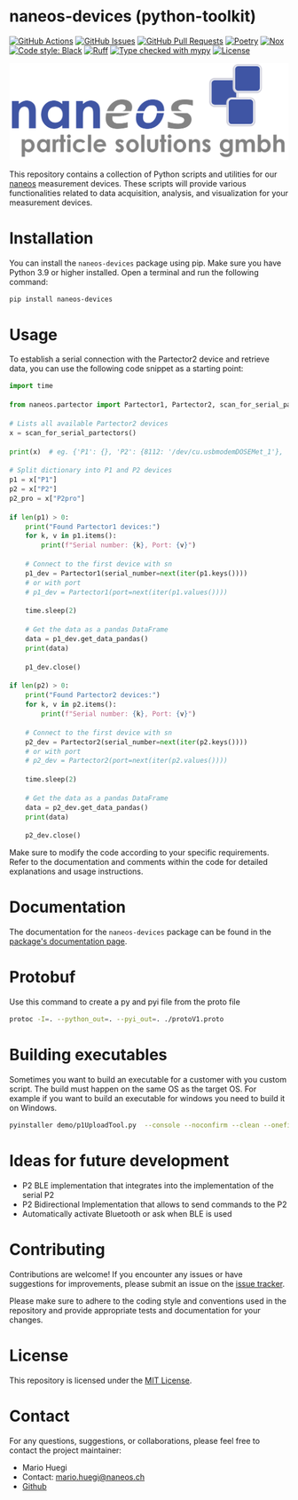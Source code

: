 # naneos-devices (python-toolkit)

[![GitHub Actions][github-actions-badge]](https://github.com/naneos-org/python-naneos-devices/actions)
[![GitHub Issues][gh-issues]](https://github.com/naneos-org/python-naneos-devices/issues)
[![GitHub Pull Requests][gh-pull-requests]](https://github.com/naneos-org/python-naneos-devices/pulls)
[![Poetry][poetry-badge]](https://python-poetry.org/)
[![Nox][nox-badge]](https://github.com/wntrblm/nox)
[![Code style: Black][black-badge]](https://github.com/psf/black)
[![Ruff][ruff-badge]](https://github.com/astral-sh/ruff)
[![Type checked with mypy][mypy-badge]](https://mypy-lang.org/)
[![License][mit-license]](LICENSE.txt)

<!-- hyperlinks -->
[github-actions-badge]: https://github.com/naneos-org/python-naneos-devices/actions/workflows/pages.yml/badge.svg
[poetry-badge]: https://img.shields.io/endpoint?url=https://python-poetry.org/badge/v0.json
[nox-badge]: https://img.shields.io/badge/%F0%9F%A6%8A-Nox-D85E00.svg
[black-badge]: https://img.shields.io/badge/code%20style-black-000000.svg
[ruff-badge]: https://img.shields.io/endpoint?url=https://raw.githubusercontent.com/astral-sh/ruff/main/assets/badge/v2.json
[mypy-badge]: https://www.mypy-lang.org/static/mypy_badge.svg
[mit-license]: https://img.shields.io/badge/license-MIT-blue.svg
[gh-issues]: https://img.shields.io/github/issues/naneos-org/python-naneos-devices/issues
[gh-pull-requests]: https://img.shields.io/github/issues-pr/naneos-org/python-naneos-devices
<!-- hyperlinks -->

[![Naneos Logo](https://raw.githubusercontent.com/naneos-org/python-naneos-devices/ce12c8b613211c92ac15c9a1c20a53433268c91b/naneos_logo.svg)](https://naneos.ch)

This repository contains a collection of Python scripts and utilities for our [naneos](https://naneos.ch) measurement devices. These scripts will provide various functionalities related to data acquisition, analysis, and visualization for your measurement devices.

# Installation

You can install the `naneos-devices` package using pip. Make sure you have Python 3.9 or higher installed. Open a terminal and run the following command:

```bash
pip install naneos-devices
```

# Usage

To establish a serial connection with the Partector2 device and retrieve data, you can use the following code snippet as a starting point:

```python
import time

from naneos.partector import Partector1, Partector2, scan_for_serial_partectors

# Lists all available Partector2 devices
x = scan_for_serial_partectors()

print(x)  # eg. {'P1': {}, 'P2': {8112: '/dev/cu.usbmodemDOSEMet_1'}, 'P2pro': {}, 'P2proCS': {}}

# Split dictionary into P1 and P2 devices
p1 = x["P1"]
p2 = x["P2"]
p2_pro = x["P2pro"]

if len(p1) > 0:
    print("Found Partector1 devices:")
    for k, v in p1.items():
        print(f"Serial number: {k}, Port: {v}")

    # Connect to the first device with sn
    p1_dev = Partector1(serial_number=next(iter(p1.keys())))
    # or with port
    # p1_dev = Partector1(port=next(iter(p1.values())))

    time.sleep(2)

    # Get the data as a pandas DataFrame
    data = p1_dev.get_data_pandas()
    print(data)

    p1_dev.close()

if len(p2) > 0:
    print("Found Partector2 devices:")
    for k, v in p2.items():
        print(f"Serial number: {k}, Port: {v}")

    # Connect to the first device with sn
    p2_dev = Partector2(serial_number=next(iter(p2.keys())))
    # or with port
    # p2_dev = Partector2(port=next(iter(p2.values())))

    time.sleep(2)

    # Get the data as a pandas DataFrame
    data = p2_dev.get_data_pandas()
    print(data)

    p2_dev.close()
```

Make sure to modify the code according to your specific requirements. Refer to the documentation and comments within the code for detailed explanations and usage instructions.

# Documentation

The documentation for the `naneos-devices` package can be found in the [package's documentation page](https://naneos-org.github.io/python-naneos-devices/).

<!-- ## Important commands when working locally with tox
```bash
tox -e clean #cleans the dist and docs/_build folder
tox -e build #builds the package based on the last tag
pipenv install -e . #installs the locally builded package

tox -e docs #generates the documentation
$
tox -e publish  # to test your project uploads correctly in test.pypi.org
tox -e publish -- --repository pypi  # to release your package to PyPI

tox -av  # to list all the tasks available

### Testing with tox
# 1. Install the desired version with pyenv
pyenv install 3.8.X 3.9.X, 3.10.X, 3.11.X, 3.12.X
# 2. Set the desired versions global
pyenv global 3.8.X 3.9.X 3.10.X 3.11.X 3.12.X
# 3. Run tox
tox
```
It's recommended to use a .pypirc file to store your credentials. See [here](https://packaging.python.org/en/latest/specifications/pypirc/) for more information. -->

# Protobuf
Use this command to create a py and pyi file from the proto file
```bash
protoc -I=. --python_out=. --pyi_out=. ./protoV1.proto 
```

# Building executables
Sometimes you want to build an executable for a customer with you custom script.
The build must happen on the same OS as the target OS.
For example if you want to build an executable for windows you need to build it on Windows.

```bash
pyinstaller demo/p1UploadTool.py  --console --noconfirm --clean --onefile
```

# Ideas for future development
* P2 BLE implementation that integrates into the implementation of the serial P2
* P2 Bidirectional Implementation that allows to send commands to the P2
* Automatically activate Bluetooth or ask when BLE is used

# Contributing

Contributions are welcome! If you encounter any issues or have suggestions for improvements, please submit an issue on the [issue tracker](https://github.com/naneos-org/python-naneos-devices/issues).

Please make sure to adhere to the coding style and conventions used in the repository and provide appropriate tests and documentation for your changes.

# License

This repository is licensed under the [MIT License](LICENSE.txt).

# Contact

For any questions, suggestions, or collaborations, please feel free to contact the project maintainer:

- Mario Huegi
- Contact: [mario.huegi@naneos.ch](mailto:mario.huegi@naneos.ch)
- [Github](https://github.com/huegi)
